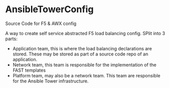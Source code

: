 # AnsibleTowerConfig

Source Code for F5 & AWX config

A way to create self service abstracted F5 load balancing config. SPlit into 3 parts:
 - Application team, this is where the load balancing declarations are stored. These may be stored as part of a source code repo of an application.
 - Network team, this team is responsible for the implementation of the FAST templates
 - Platform team, may also be a network team. This team are responsible for the Ansible Tower infrastructure.
